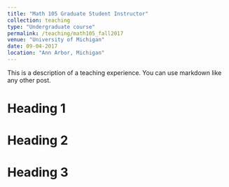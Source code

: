 ```yaml
---
title: "Math 105 Graduate Student Instructor"
collection: teaching
type: "Undergraduate course"
permalink: /teaching/math105_fall2017
venue: "University of Michigan"
date: 09-04-2017
location: "Ann Arbor, Michigan"
---
```


This is a description of a teaching experience. You can use markdown like any other post.

Heading 1
======

Heading 2
======

Heading 3
======
